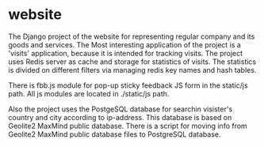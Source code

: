 # website
The Django project of the website for representing regular company and its goods and services.
The Most interesting application of the project is a 'visits' application, because it is intended for tracking visits. 
The project uses Redis server as cache and storage for statistics of visits. 
The statistics is divided on different filters via managing redis key names and hash tables.

There is fbb.js module for pop-up sticky feedback JS form in the static/js path. 
All js modules are located in ./static/js path.

Also the project uses the PostgeSQL database for searchin visister's country and city according to ip-address.
This database is based on Geolite2 MaxMind public database. There is a script for moving info from Geolite2 MaxMind public database files to PostgreSQL database.

